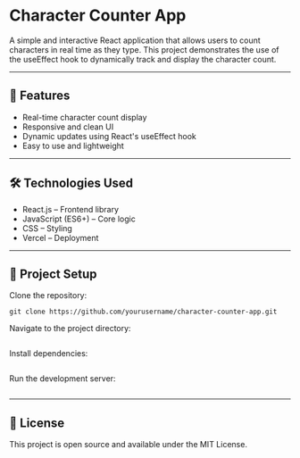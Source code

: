 # Character Counter App

A simple and interactive React application that allows users to count characters in real time as they type. This project demonstrates the use of the useEffect hook to dynamically track and display the character count.

---
## 📌 Features
* Real-time character count display
* Responsive and clean UI
* Dynamic updates using React's useEffect hook
* Easy to use and lightweight
---
## 🛠️ Technologies Used
* React.js – Frontend library
* JavaScript (ES6+) – Core logic
* CSS – Styling
* Vercel – Deployment
---
## 📂 Project Setup

Clone the repository:
```
git clone https://github.com/yourusername/character-counter-app.git
```
Navigate to the project directory:
```cd character-counter-app
```
Install dependencies:
```npm install
```
Run the development server:
```npm run dev
```

---
## 📄 License

This project is open source and available under the MIT License.
